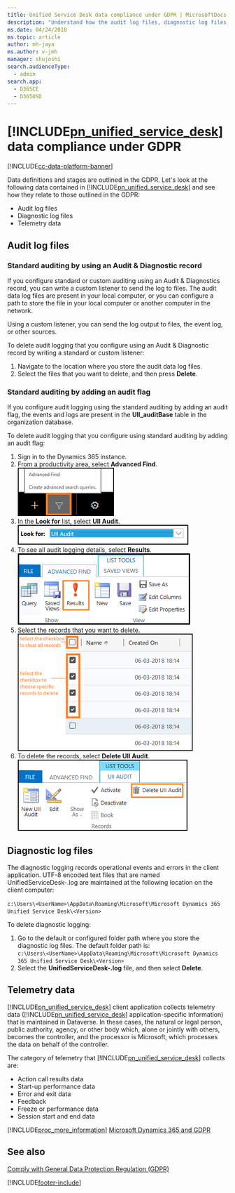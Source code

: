 ```yaml
---
title: Unified Service Desk data compliance under GDPR | MicrosoftDocs
description: "Understand how the audit log files, diagnostic log files, and telemetry data in Unified Service Desk comply with the GDPR."
ms.date: 04/24/2018
ms.topic: article
author: mh-jaya
ms.author: v-jmh
manager: shujoshi
search.audienceType: 
  - admin
search.app: 
  - D365CE
  - D365USD
---
```

# [!INCLUDE[pn_unified_service_desk](../../includes/pn-unified-service-desk.md)] data compliance under GDPR

[!INCLUDE[cc-data-platform-banner](../../includes/cc-data-platform-banner.md)]

Data definitions and stages are outlined in the GDPR. Let's look at the following data contained in [!INCLUDE[pn_unified_service_desk](../../includes/pn-unified-service-desk.md)] and see how they relate to those outlined in the GDPR:

- Audit log files
- Diagnostic log files
- Telemetry data

## Audit log files

### Standard auditing by using an Audit & Diagnostic record

If you configure standard or custom auditing using an Audit & Diagnostics record, you can write a custom listener to send the log to files. The audit data log files are present in your local computer, or you can configure a path to store the file in your local computer or another computer in the network. 

Using a custom listener, you can send the log output to files, the event log, or other sources.

To delete audit logging that you configure using an Audit & Diagnostic record by writing a standard or custom listener:

1. Navigate to the location where you store the audit data log files.
2. Select the files that you want to delete, and then press **Delete**.

### Standard auditing by adding an audit flag

If you configure audit logging using the standard auditing by adding an audit flag, the
events and logs are present in the **UII_auditBase** table in the organization database.

To delete audit logging that you configure using standard auditing by adding an audit flag:

1. Sign in to the Dynamics 365 instance.
2. From a productivity area, select **Advanced Find**.</br>
   ![Click Advanced Find](../../unified-service-desk/media/advance-find-usd-gdpr-crm-server.PNG "Click Advanced Find")
3. In the **Look for** list, select **UII Audit**.</br>
   ![Click UII Audit option](../../unified-service-desk/media/look-usd-gdpr-crm-server.PNG "Click UII Audit option")
4. To see all audit logging details, select **Results**.</br>
   ![Click on Results option](../../unified-service-desk/media/results-usd-gdpr-crm-server.PNG "Click on Results option")
5. Select the records that you want to delete.</br>
   ![Select records to delete](../../unified-service-desk/media/select-records-usd-gdpr-crm-server.PNG "Select records to delete")
6. To delete the records, select **Delete UII Audit**.</br>
   ![Click Delete UII Audit option](../../unified-service-desk/media/delete-records-uii-audit-usd-gdpr-crm-server.PNG "Click Delete UII Audit option")

## Diagnostic log files

The diagnostic logging records operational events and errors in the client application. UTF-8 encoded text files that are named UnifiedServiceDesk-<date>.log are maintained at the following location on the client computer:

`c:\Users\<UserName>\AppData\Roaming\Microsoft\Microsoft Dynamics 365 Unified Service Desk\<Version>`

To delete diagnostic logging:

1. Go to the default or configured folder path where you store the diagnostic log files.
The default folder path is: </br>
`c:\Users\<UserName>\AppData\Roaming\Microsoft\Microsoft Dynamics 365 Unified Service Desk\<Version>`
2. Select the **UnifiedServiceDesk-<date>.log** file, and then select **Delete**.

## Telemetry data

[!INCLUDE[pn_unified_service_desk](../../includes/pn-unified-service-desk.md)] client application collects telemetry data ([!INCLUDE[pn_unified_service_desk](../../includes/pn-unified-service-desk.md)] application-specific information) that is maintained in Dataverse. In these cases, the natural or legal person, public authority, agency, or other body which, alone or jointly with others, becomes the controller, and the processor is Microsoft, which processes the data on behalf of the controller.

The category of telemetry that [!INCLUDE[pn_unified_service_desk](../../includes/pn-unified-service-desk.md)] collects are:

- Action call results data
- Start-up performance data
- Error and exit data
- Feedback
- Freeze or performance data
- Session start and end data

[!INCLUDE[proc_more_information](../../includes/proc-more-information.md)] [Microsoft Dynamics 365 and GDPR](/dynamics365/get-started/gdpr/index)

## See also

[Comply with General Data Protection Regulation (GDPR)](comply-gdpr.md)


[!INCLUDE[footer-include](../../includes/footer-banner.md)]
